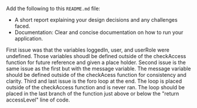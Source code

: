 Add the following to this `README.md` file:  
  * A short report explaining your design decisions and any challenges faced.
  * Documentation: Clear and concise documentation on how to run your application.

  First issue was that the variables loggedIn, user, and userRole were undefined. Those variables shoudl be defined outside of the checkAccess function for future reference and given a place holder. Second issue is the same issue as the first but with the message variable. The message variable should be defined outside of the checkAcess function for consistency and clarity. Third and last issue is the foro loop at the end. The loop is placed outside of the checkAccess function and is never ran. The loop should be placed in the last branch of the function just above or below the "return accessLevel" line of code. 